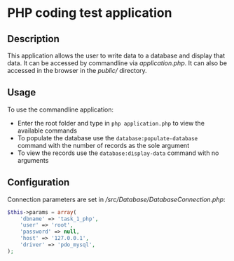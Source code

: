 # PHP coding test application

## Description
This application allows the user to write data to a database and display that data.  It can be accessed by commandline via *application.php*.
It can also be accessed in the browser in the *public/* directory.

## Usage
To use the commandline application: 
- Enter the root folder and type in `php application.php` to view the available commands
- To populate the database use the `database:populate-database` command with the number of records as the sole argument
- To view the records use the `database:display-data` command with no arguments

## Configuration
Connection parameters are set in */src/Database/DatabaseConnection.php*:

```php
$this->params = array(
    'dbname' => 'task_1_php',
    'user' => 'root',
    'password' => null,
    'host' => '127.0.0.1',
    'driver' => 'pdo_mysql',
);
```
